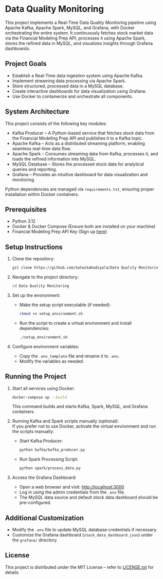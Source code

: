 #  Data Quality Monitoring  

This project implements a Real-Time Data Quality Monitoring pipeline using Apache Kafka, Apache Spark, MySQL, and Grafana, with Docker orchestrating the entire system. It continuously fetches stock market data via the Financial Modeling Prep API, processes it using Apache Spark, stores the refined data in MySQL, and visualizes insights through Grafana dashboards.  

## Project Goals  

- Establish a Real-Time data ingestion system using Apache Kafka.  
- Implement streaming data processing via Apache Spark.  
- Store structured, processed data in a MySQL database.  
- Create interactive dashboards for data visualization using Grafana.  
- Use Docker to containerize and orchestrate all components.  

## System Architecture  

This project consists of the following key modules:  

- Kafka Producer – A Python-based service that fetches stock data from the Financial Modeling Prep API and publishes it to a Kafka topic.  
- Apache Kafka – Acts as a distributed streaming platform, enabling seamless real-time data flow.  
- Apache Spark – Consumes streaming data from Kafka, processes it, and loads the refined information into MySQL.  
- MySQL Database – Stores the processed stock data for analytical queries and reporting.  
- Grafana – Provides an intuitive dashboard for data visualization and monitoring.  

Python dependencies are managed via `requirements.txt`, ensuring proper installation within Docker containers.  

## Prerequisites  

- Python 3.12  
- Docker & Docker Compose (Ensure both are installed on your machine)  
- Financial Modeling Prep API Key (Sign up [here](https://site.financialmodelingprep.com/))  

## Setup Instructions  

1. Clone the repository:  
   ```bash
   git clone https://github.com/SatwikaKadiyala/Data Quality Monitoring.git
   ```  
2. Navigate to the project directory:  
   ```bash
   cd Data Quality Monitoring
   ```  
3. Set up the environment:  

   - Make the setup script executable (if needed):  
     ```bash
     chmod +x setup_environment.sh
     ```  
   - Run the script to create a virtual environment and install dependencies:  
     ```bash
     ./setup_environment.sh
     ```  
4. Configure environment variables:  
   - Copy the `.env_template` file and rename it to `.env`.  
   - Modify the variables as needed.  

## Running the Project  

1. Start all services using Docker:  
   ```bash
   docker-compose up --build
   ```  
   This command builds and starts Kafka, Spark, MySQL, and Grafana containers.  

2. Running Kafka and Spark scripts manually (optional):  
   If you prefer not to use Docker, activate the virtual environment and run the scripts manually:  

   - Start Kafka Producer:  
     ```bash
     python kafka/kafka_producer.py
     ```  
   - Run Spark Processing Script:  
     ```bash
     python spark/process_data.py
     ```  

3. Access the Grafana Dashboard:  
   - Open a web browser and visit: [http://localhost:3000](http://localhost:3000/)  
   - Log in using the admin credentials from the `.env` file.  
   - The MySQL data source and default stock data dashboard should be pre-configured.  

## Additional Customization

- Modify the `.env` file to update MySQL database credentials if necessary.  
- Customize the Grafana dashboard (`stock_data_dashboard.json`) under the `grafana/` directory.  

## License

This project is distributed under the MIT License – refer to [LICENSE.txt](LICENSE.txt) for details.  

